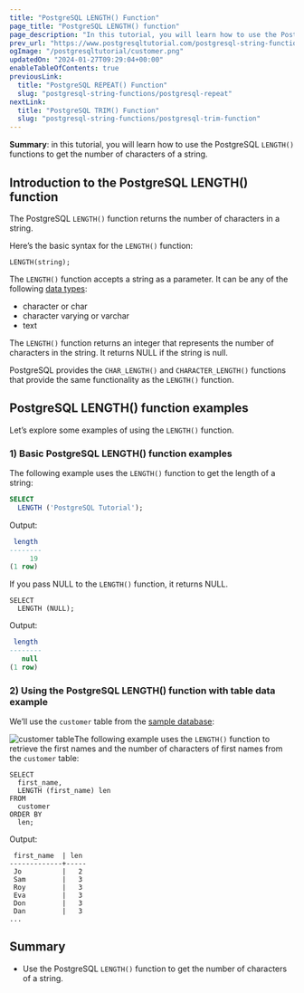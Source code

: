 ```yaml
---
title: "PostgreSQL LENGTH() Function"
page_title: "PostgreSQL LENGTH() function"
page_description: "In this tutorial, you will learn how to use the PostgreSQL LENGTH() function to get the number of characters of a string."
prev_url: "https://www.postgresqltutorial.com/postgresql-string-functions/postgresql-length-function/"
ogImage: "/postgresqltutorial/customer.png"
updatedOn: "2024-01-27T09:29:04+00:00"
enableTableOfContents: true
previousLink: 
  title: "PostgreSQL REPEAT() Function"
  slug: "postgresql-string-functions/postgresql-repeat"
nextLink: 
  title: "PostgreSQL TRIM() Function"
  slug: "postgresql-string-functions/postgresql-trim-function"
---
```





**Summary**: in this tutorial, you will learn how to use the PostgreSQL `LENGTH()` functions to get the number of characters of a string.


## Introduction to the PostgreSQL LENGTH() function

The PostgreSQL `LENGTH()` function returns the number of characters in a string.

Here’s the basic syntax for the `LENGTH()` function:


```sqlsql
LENGTH(string);
```
The `LENGTH()` function accepts a string as a parameter. It can be any of the following [data types](../postgresql-tutorial/postgresql-data-types):

* character or char
* character varying or varchar
* text

The `LENGTH()` function returns an integer that represents the number of characters in the string. It returns NULL if the string is null.

PostgreSQL provides the `CHAR_LENGTH()` and `CHARACTER_LENGTH()` functions that provide the same functionality as the `LENGTH()` function.


## PostgreSQL LENGTH() function examples

Let’s explore some examples of using the `LENGTH()` function.


### 1\) Basic PostgreSQL LENGTH() function examples

The following example uses the `LENGTH()` function to get the length of a string:


```sql
SELECT 
  LENGTH ('PostgreSQL Tutorial');
```
Output:


```sql
 length
--------
     19
(1 row)
```
If you pass NULL to the `LENGTH()` function, it returns NULL.


```
SELECT 
  LENGTH (NULL);
```
Output:


```sql
 length
--------
   null
(1 row)
```

### 2\) Using the PostgreSQL LENGTH() function with table data example

We’ll use the `customer` table from the [sample database](../postgresql-getting-started/postgresql-sample-database):

![customer table](/postgresqltutorial/customer.png)The following example uses the `LENGTH()` function to retrieve the first names and the number of characters of first names from the `customer` table:


```
SELECT 
  first_name, 
  LENGTH (first_name) len 
FROM 
  customer 
ORDER BY 
  len;
```
Output:


```
 first_name  | len
-------------+-----
 Jo          |   2
 Sam         |   3
 Roy         |   3
 Eva         |   3
 Don         |   3
 Dan         |   3
...
```

## Summary

* Use the PostgreSQL `LENGTH()` function to get the number of characters of a string.

